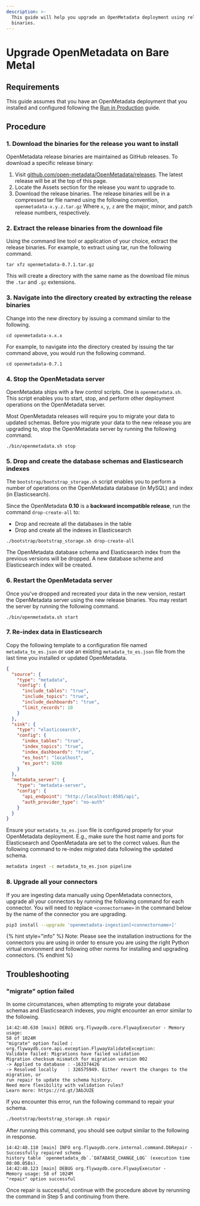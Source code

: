 ```yaml
---
description: >-
  This guide will help you upgrade an OpenMetadata deployment using release
  binaries.
---
```


# Upgrade OpenMetadata on Bare Metal

## Requirements

This guide assumes that you have an OpenMetadata deployment that you installed and configured following the [Run in Production](../../deploy/deploy-on-bare-metal/run-in-production.md) guide.

## Procedure

### 1. Download the binaries for the release you want to install

OpenMetadata release binaries are maintained as GitHub releases. To download a specific release binary:

1. Visit [github.com/open-metadata/OpenMetadata/releases](https://github.com/open-metadata/OpenMetadata/releases). The latest release will be at the top of this page.
2. Locate the Assets section for the release you want to upgrade to.
3. Download the release binaries. The release binaries will be in a compressed tar file named using the following convention, `openmetadata-x.y.z.tar.gz` Where `x`, `y`, `z` are the major, minor, and patch release numbers, respectively.

### 2. Extract the release binaries from the download file

Using the command line tool or application of your choice, extract the release binaries. For example, to extract using tar, run the following command.

```
tar xfz openmetadata-0.7.1.tar.gz
```

This will create a directory with the same name as the download file minus the `.tar` and `.gz` extensions.

### 3. Navigate into the directory created by extracting the release binaries

Change into the new directory by issuing a command similar to the following.

```
cd openmetadata-x.x.x
```

For example, to navigate into the directory created by issuing the tar command above, you would run the following command.

```
cd openmetadata-0.7.1
```

### 4. Stop the OpenMetadata server

OpenMetadata ships with a few control scripts. One is `openmetadata.sh`. This script enables you to start, stop, and perform other deployment operations on the OpenMetadata server.

Most OpenMetadata releases will require you to migrate your data to updated schemas. Before you migrate your data to the new release you are upgrading to, stop the OpenMetadata server by running the following command.

```
./bin/openmetadata.sh stop
```

### 5. Drop and create the database schemas and Elasticsearch indexes

The `bootstrap/bootstrap_storage.sh` script enables you to perform a number of operations on the OpenMetadata database (in MySQL) and index (in Elasticsearch).

Since the OpenMetadata **0.10** is a **backward incompatible release**, run the command  `drop-create-all` to:

* Drop and recreate all the databases in the table
* Drop and create all the indexes in Elasticsearch

```
./bootstrap/bootstrap_storage.sh drop-create-all
```

The OpenMetadata database schema and Elasticsearch index from the previous versions will be dropped. A new database scheme and Elasticsearch index will be created.

### 6. Restart the OpenMetadata server

Once you've dropped and recreated your data in the new version, restart the OpenMetadata server using the new release binaries. You may restart the server by running the following command.

```
./bin/openmetadata.sh start
```

### 7. Re-index data in Elasticsearch

Copy the following template to a configuration file named `metadata_to_es.json` or use an existing `metadata_to_es.json` file from the last time you installed or updated OpenMetadata.

```json
{
  "source": {
    "type": "metadata",
    "config": {
      "include_tables": "true",
      "include_topics": "true",
      "include_dashboards": "true",
      "limit_records": 10
    }
  },
  "sink": {
    "type": "elasticsearch",
    "config": {
      "index_tables": "true",
      "index_topics": "true",
      "index_dashboards": "true",
      "es_host": "localhost",
      "es_port": 9200
    }
  },
  "metadata_server": {
    "type": "metadata-server",
    "config": {
      "api_endpoint": "http://localhost:8585/api",
      "auth_provider_type": "no-auth"
    }
  }
}
```

Ensure your `metadata_to_es.json` file is configured properly for your OpenMetadata deployment. E.g., make sure the host name and ports for Elasticsearch and OpenMetadata are set to the correct values. Run the following command to re-index migrated data following the updated schema.

```bash
metadata ingest -c metadata_to_es.json pipeline
```

### 8. Upgrade all your connectors

If you are ingesting data manually using OpenMetadata connectors, upgrade all your connectors by running the following command for each connector. You will need to replace `<connectorname>` in the command below by the name of the connector you are upgrading.

```bash
pip3 install --upgrade 'openmetadata-ingestion[<connectorname>]'
```

{% hint style="info" %}
Note: Please see the installation instructions for the connectors you are using in order to ensure you are using the right Python virtual environment and following other norms for installing and upgrading connectors.
{% endhint %}

## Troubleshooting

### "migrate" option failed

In some circumstances, when attempting to migrate your database schemas and Elasticsearch indexes, you might encounter an error similar to the following.

```
14:42:40.630 [main] DEBUG org.flywaydb.core.FlywayExecutor - Memory usage: 
58 of 1024M
"migrate" option failed : org.flywaydb.core.api.exception.FlywayValidateException: 
Validate failed: Migrations have failed validation
Migration checksum mismatch for migration version 002
-> Applied to database : -163374426
-> Resolved locally    : 326575949. Either revert the changes to the migration, or
run repair to update the schema history.
Need more flexibility with validation rules?
Learn more: https://rd.gt/3AbJUZE
```

If you encounter this error, run the following command to repair your schema.

```bash
./bootstrap/bootstrap_storage.sh repair  
```

After running this command, you should see output similar to the following in response.

```
14:42:48.110 [main] INFO org.flywaydb.core.internal.command.DbRepair - 
Successfully repaired schema 
history table `openmetadata_db`.`DATABASE_CHANGE_LOG` (execution time 00:00.058s).
14:42:48.123 [main] DEBUG org.flywaydb.core.FlywayExecutor - 
Memory usage: 58 of 1024M
"repair" option successful
```

Once repair is successful, continue with the procedure above by rerunning the command in Step 5 and continuing from there.
